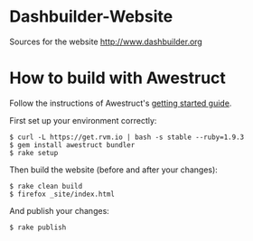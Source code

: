 Dashbuilder-Website
===================

Sources for the website http://www.dashbuilder.org

# How to build with Awestruct

Follow the instructions of Awestruct's [getting started guide](http://awestruct.org/getting_started/).

First set up your environment correctly:

    $ curl -L https://get.rvm.io | bash -s stable --ruby=1.9.3
    $ gem install awestruct bundler
    $ rake setup

Then build the website (before and after your changes):

    $ rake clean build
    $ firefox _site/index.html

And publish your changes:

    $ rake publish

